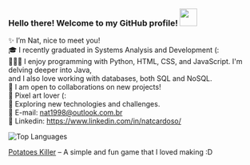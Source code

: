 <h3>
 Hello there! Welcome to my GitHub profile!
  <img src="https://media3.giphy.com/media/v1.Y2lkPTc5MGI3NjExYmRnbmVvbzlkZmlwczlxb3U4Z2dzbmx4YXZ3MmRyY3RsbHoyZmhnNSZlcD12MV9pbnRlcm5hbF9naWZfYnlfaWQmY3Q9cw/utfeiHQ7CcpyRtXla6/giphy.gif" width="35"/>
</h3> 

✨ I’m Nat, nice to meet you!<br>
🎓 I recently graduated in Systems Analysis and Development (:<br>
👩🏻‍💻 I enjoy programming with Python, HTML, CSS, and JavaScript. I'm delving deeper into Java,<br>
    and I also love working with databases, both SQL and NoSQL.<br>
👥 I am open to collaborations on new projects!<br>
👾 Pixel art lover (:<br>
📝 Exploring new technologies and challenges.<br>
📩 E-mail: nat1998@outlook.com.br<br>
🔗 Linkedin: https://www.linkedin.com/in/natcardoso/<br>

![Top Languages](https://github-readme-stats.vercel.app/api/top-langs/?username=natcardoso&layout=compact&theme=radical)<br>

[Potatoes Killer](https://github.com/nataliacrdso/PotatoesKiller) – A simple and fun game that I loved making :D<br>

